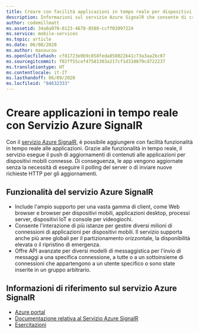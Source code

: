 ```yaml
---
title: Creare con facilità applicazioni in tempo reale per dispositivi mobili con Servizio Azure SignalR
description: Informazioni sul servizio Azure SignalR che consente di creare applicazioni in tempo reale.
author: codemillmatt
ms.assetid: 34a8a070-0123-4678-8588-ccff02097224
ms.service: mobile-services
ms.topic: article
ms.date: 06/08/2020
ms.author: masoucou
ms.openlocfilehash: cf81723e0b9c858feda858022b41c73a3aa2bc07
ms.sourcegitcommit: f02ff55cef47581303a217cf1d310879cd722237
ms.translationtype: HT
ms.contentlocale: it-IT
ms.lasthandoff: 06/09/2020
ms.locfileid: "84632333"
---
```

# <a name="build-real-time-applications-with-azure-signalr-service"></a>Creare applicazioni in tempo reale con Servizio Azure SignalR

Con il [servizio Azure SignalR](https://azure.microsoft.com/services/signalr-service/), è possibile aggiungere con facilità funzionalità in tempo reale alle applicazioni. Grazie alle funzionalità in tempo reale, il servizio esegue il push di aggiornamenti di contenuti alle applicazioni per dispositivi mobili connesse. Di conseguenza, le app vengono aggiornate senza la necessità di eseguire il polling del server o di inviare nuove richieste HTTP per gli aggiornamenti.

## <a name="azure-signalr-service-features"></a>Funzionalità del servizio Azure SignalR

- Include l'ampio supporto per una vasta gamma di client, come Web browser e browser per dispositivi mobili, applicazioni desktop, processi server, dispositivi IoT e console per videogiochi.
- Consente l'interazione di più istanze per gestire diversi milioni di connessioni di applicazioni per dispositivi mobili. Il servizio supporta anche più aree globali per il partizionamento orizzontale, la disponibilità elevata o il ripristino di emergenza.
- Offre API avanzate per diversi modelli di messaggistica per l'invio di messaggi a una specifica connessione, a tutte o a un sottoinsieme di connessioni che appartengono a un utente specifico o sono state inserite in un gruppo arbitrario.

## <a name="azure-signalr-service-references"></a>Informazioni di riferimento sul servizio Azure SignalR

- [Azure portal](https://portal.azure.com)
- [Documentazione relativa al Servizio Azure SignalR](/azure/azure-signalr/signalr-overview)
- [Esercitazioni](/azure/azure-signalr/signalr-tutorial-authenticate-azure-functions)
